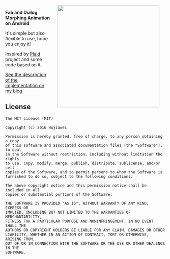 <img src="fabdialog.gif" width="320" align="right" hspace="20">

**Fab and Dialog Morphing Animation on Android**

It's simple but also flexible to use, hope you enjoy it!

Inspired by [Plaid](https://github.com/nickbutcher/plaid) project and some code based on it.

[See the description of the implementation on my blog](http://hujiaweibujidao.github.io/blog/2015/12/13/Fab-and-Dialog-Morphing-Animation/)

## License

```
The MIT License (MIT)

Copyright (c) 2016 Hujiawei

Permission is hereby granted, free of charge, to any person obtaining a copy
of this software and associated documentation files (the "Software"), to deal
in the Software without restriction, including without limitation the rights
to use, copy, modify, merge, publish, distribute, sublicense, and/or sell
copies of the Software, and to permit persons to whom the Software is
furnished to do so, subject to the following conditions:

The above copyright notice and this permission notice shall be included in all
copies or substantial portions of the Software.

THE SOFTWARE IS PROVIDED "AS IS", WITHOUT WARRANTY OF ANY KIND, EXPRESS OR
IMPLIED, INCLUDING BUT NOT LIMITED TO THE WARRANTIES OF MERCHANTABILITY,
FITNESS FOR A PARTICULAR PURPOSE AND NONINFRINGEMENT. IN NO EVENT SHALL THE
AUTHORS OR COPYRIGHT HOLDERS BE LIABLE FOR ANY CLAIM, DAMAGES OR OTHER
LIABILITY, WHETHER IN AN ACTION OF CONTRACT, TORT OR OTHERWISE, ARISING FROM,
OUT OF OR IN CONNECTION WITH THE SOFTWARE OR THE USE OR OTHER DEALINGS IN THE
SOFTWARE.
```

